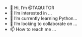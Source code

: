 - 👋 Hi, I’m @TAQUITOR
- 👀 I’m interested in ...
- 🌱 I’m currently learning Python...
- 💞️ I’m looking to collaborate on ...
- 📫 How to reach me ...

<!---
TAQUITOR/TAQUITOR is a ✨ special ✨ repository because its `README.md` (this file) appears on your GitHub profile.
You can click the Preview link to take a look at your changes.
--->
